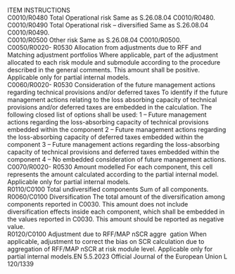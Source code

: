  
ITEM  INSTRUCTIONS  
C0010/R0480  Total Operational risk  Same as S.26.08.04 C0010/R0480.  
C0010/R0490  Total Operational risk – 
diversified  Same as S.26.08.04 C0010/R0490.  
C0010/R0500  Other risk  Same as S.26.08.04 C0010/R0500.  
C0050/R0020- 
R0530  Allocation from 
adjustments due to RFF 
and Matching adjustment 
portfolios  Where applicable, part of the adjustment allocated to each risk module and submodule 
according to the procedure described in the general comments. This amount shall be 
positive. 
Applicable only for partial internal models.  
C0060/R0020- 
R0530  Consideration of the 
future management 
actions regarding 
technical provisions 
and/or deferred taxes  To identify if the future management actions relating to the loss absorbing capacity of 
technical provisions and/or deferred taxes are embedded in the calculation. The 
following closed list of options shall be used: 
1 – Future management actions regarding the loss-absorbing capacity of technical 
provisions embedded within the component 
2 – Future management actions regarding the loss-absorbing capacity of deferred taxes 
embedded within the component 
3 – Future management actions regarding the loss-absorbing capacity of technical 
provisions and deferred taxes embedded within the component 
4 – No embedded consideration of future management actions.  
C0070/R0020- 
R0530  Amount modelled  For each component, this cell represents the amount calculated according to the partial 
internal model. 
Applicable only for partial internal models.  
R0110/C0100  Total undiversified 
components  Sum of all components.  
R0060/C0100  Diversification  The total amount of the diversification among components reported in C0030. 
This amount does not include diversification effects inside each component, which shall 
be embedded in the values reported in C0030. 
This amount should be reported as negative value.  
R0120/C0100  Adjustment due to 
RFF/MAP nSCR aggre ­
gation  When applicable, adjustment to correct the bias on SCR calculation due to aggregation 
of RFF/MAP nSCR at risk module level. 
Applicable only for partial internal models.EN  5.5.2023 Official Journal of the European Union L 120/1339